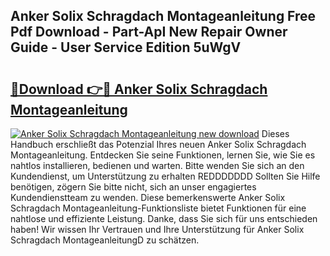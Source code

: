 ## Anker Solix Schragdach Montageanleitung Free Pdf Download - Part-ApI New Repair Owner Guide - User Service Edition 5uWgV

# <h2><a href="http://df8tja.blite.top/?on=Anker+Solix+Schragdach+Montageanleitung">🔗Download 👉🔴 Anker Solix Schragdach Montageanleitung</a></h2>

[![Anker Solix Schragdach Montageanleitung new download](https://i.imgur.com/lujVjoI.png)](http://df8tja.blite.top/?on=Anker+Solix+Schragdach+Montageanleitung)
Dieses Handbuch erschließt das Potenzial Ihres neuen Anker Solix Schragdach Montageanleitung. Entdecken Sie seine Funktionen, lernen Sie, wie Sie es nahtlos installieren, bedienen und warten. Bitte wenden Sie sich an den Kundendienst, um Unterstützung zu erhalten REDDDDDDD Sollten Sie Hilfe benötigen, zögern Sie bitte nicht, sich an unser engagiertes Kundendienstteam zu wenden. Diese bemerkenswerte Anker Solix Schragdach Montageanleitung-Funktionsliste bietet Funktionen für eine nahtlose und effiziente Leistung. Danke, dass Sie sich für uns entschieden haben! Wir wissen Ihr Vertrauen und Ihre Unterstützung für Anker Solix Schragdach MontageanleitungD zu schätzen.
